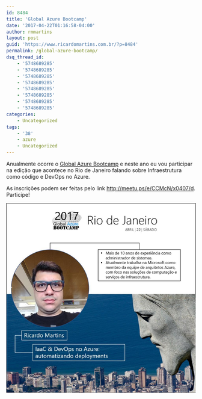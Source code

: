 ```yaml
---
id: 8484
title: 'Global Azure Bootcamp'
date: '2017-04-22T01:16:58-04:00'
author: rmmartins
layout: post
guid: 'https://www.ricardomartins.com.br/?p=8484'
permalink: /global-azure-bootcamp/
dsq_thread_id:
    - '5748689285'
    - '5748689285'
    - '5748689285'
    - '5748689285'
    - '5748689285'
    - '5748689285'
    - '5748689285'
    - '5748689285'
categories:
    - Uncategorized
tags:
    - '38'
    - azure
    - Uncategorized
---
```


Anualmente ocorre o [Global Azure Bootcamp](https://global.azurebootcamp.net/) e neste ano eu vou participar na edição que acontece no Rio de Janeiro falando sobre Infraestrutura como código e DevOps no Azure.

As inscrições podem ser feitas pelo link <http://meetu.ps/e/CCMcN/x0407/d>. Participe!

[![](/wp-content/uploads/2017/04/gbc2017.jpg)](/wp-content/uploads/2017/04/gbc2017.jpg)